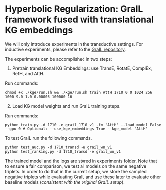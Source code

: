 # Hyperbolic Regularization: GraIL framework fused with translational KG embeddings

We will only introduce experiments in the transductive settings. For inductive experiments, please refer to the [GraIL repository](https://github.com/kkteru/grail/tree/master). 

The experiments can be accomplished in two steps: 

1. Pretrain translational KG Embeddings: use TransE, RotatE, ComplEx, RefH, and AttH.

Run commands:

```
chmod +x ./kge/run.sh && ./kge/run.sh train AttH 1710 0 0 1024 256 1000 9.0 1.0 0.00005 100000 16
```

2. Load KG model weights and run GraIL training steps.

Run commands:

```
python train.py -d 1710 -e grail_1710_v1 -fm 'AttH' --load_model False --gpu 0 # Optional: --use_kge_embeddings True --kge_model 'AttH'
```

To test GraIL run the following commands.

```
python test_auc.py -d 1710_transd -e grail_wn_v1
python test_ranking.py -d 1710_transd -e grail_wn_v1
```

The trained model and the logs are stored in experiments folder. Note that to ensure a fair comparison, we test all models on the same negative triplets. In order to do that in the current setup, we store the sampled negative triplets while evaluating GraIL and use these later to evaluate other baseline models (_consistent with the original GraIL setup_).